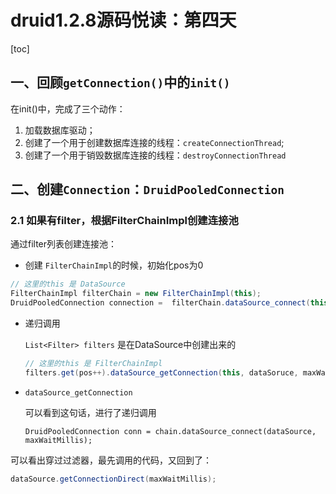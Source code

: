 # druid1.2.8源码悦读：第四天

[toc]

## 一、回顾`getConnection()`中的`init()`

在init()中，完成了三个动作：

1. 加载数据库驱动；
2. 创建了一个用于创建数据库连接的线程：`createConnectionThread`;
3. 创建了一个用于销毁数据库连接的线程：`destroyConnectionThread`

## 二、创建`Connection`：`DruidPooledConnection`

### 2.1 如果有filter，根据FilterChainImpl创建连接池

通过filter列表创建连接池：

- 创建 `FilterChainImpl`的时候，初始化pos为0

```java
// 这里的this 是 DataSource
FilterChainImpl filterChain = new FilterChainImpl(this);
DruidPooledConnection connection =  filterChain.dataSource_connect(this, maxWaitMillis);
```

- 递归调用

  `List<Filter> filters`  是在DataSource中创建出来的

  ```java
  // 这里的this 是 FilterChainImpl
  filters.get(pos++).dataSource_getConnection(this, dataSoruce, maxWaitMillis);
  ```

- `dataSource_getConnection`

  可以看到这句话，进行了递归调用

  ```
  DruidPooledConnection conn = chain.dataSource_connect(dataSource, maxWaitMillis);
  ```

可以看出穿过过滤器，最先调用的代码，又回到了：

```java
dataSource.getConnectionDirect(maxWaitMillis);
```
